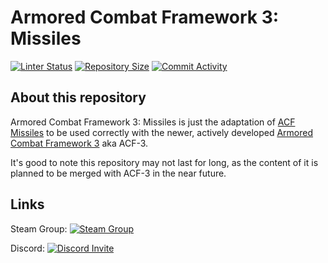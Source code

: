 # Armored Combat Framework 3: Missiles

[![Linter Status](https://img.shields.io/github/workflow/status/TwistedTail/ACF-3-Missiles/GLuaFixer?label=Linter%20Status&style=flat-square)](https://github.com/TwistedTail/ACF-3-Missiles/actions?query=workflow%3AGLuaFixer)
[![Repository Size](https://img.shields.io/github/repo-size/TwistedTail/ACF-3-Missiles?label=Repository%20Size&style=flat-square)](https://github.com/TwistedTail/ACF-3-Missiles)
[![Commit Activity](https://img.shields.io/github/commit-activity/m/TwistedTail/ACF-3-Missiles?label=Commit%20Activity&style=flat-square)](https://github.com/TwistedTail/ACF-3-Missiles/commits/master)

## About this repository

Armored Combat Framework 3: Missiles is just the adaptation of [ACF Missiles](https://github.com/Bubbus/ACF-Missiles) to be used correctly with the newer, actively developed [Armored Combat Framework 3](https://github.com/Stooberton/ACF-3) aka ACF-3.

It's good to note this repository may not last for long, as the content of it is planned to be merged with ACF-3 in the near future.

## Links

Steam Group: [![Steam Group](https://img.shields.io/badge/ACF%20Official-Join%20Now!-informational?style=flat-square)](https://steamcommunity.com/groups/officialacf)

Discord: [![Discord Invite](https://img.shields.io/discord/654142834030542878?label=Chat&style=flat-square)](https://discordapp.com/invite/shk5sc5)